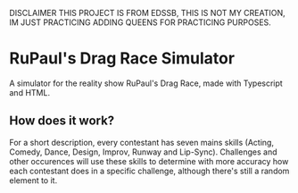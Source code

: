 DISCLAIMER
THIS PROJECT IS FROM EDSSB, THIS IS NOT MY CREATION, IM JUST PRACTICING ADDING QUEENS FOR PRACTICING PURPOSES.

# RuPaul's Drag Race Simulator
A simulator for the reality show RuPaul's Drag Race, made with Typescript and HTML.

## How does it work?
For a short description, every contestant has seven mains skills (Acting, Comedy, Dance, Design, Improv, Runway and Lip-Sync). Challenges and other occurences will use these skills to determine with more accuracy how each contestant does in a specific challenge, although there's still a random element to it.

